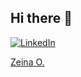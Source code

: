 ## Hi there 👋

[![LinkedIn](https://img.shields.io/badge/LinkedIn-Profile-blue)](https://www.linkedin.com/in/zeina-omar/)

<div class="badge-base LI-profile-badge" data-locale="en_US" data-size="large" data-theme="dark" data-type="HORIZONTAL" data-vanity="zeina-o-5b08972b3" data-version="v1"><a class="badge-base__link LI-simple-link" href="https://ca.linkedin.com/in/zeina-o-5b08972b3?trk=profile-badge">Zeina O.</a></div>
                       

<!--
**7eina/7eina** is a ✨ _special_ ✨ repository because its `README.md` (this file) appears on your GitHub profile.

Here are some ideas to get you started:

- 🔭 I’m currently working on ...
- 🌱 I’m currently learning ...
- 👯 I’m looking to collaborate on ...
- 🤔 I’m looking for help with ...
- 💬 Ask me about ...
- 📫 How to reach me: ...
- 😄 Pronouns: ...
- ⚡ Fun fact: ...
-->
